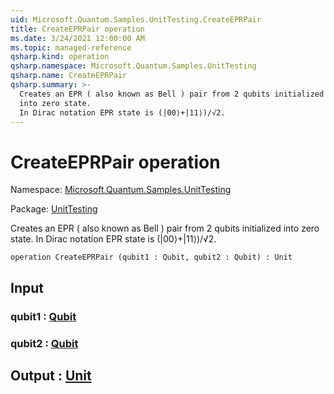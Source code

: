 ```yaml
---
uid: Microsoft.Quantum.Samples.UnitTesting.CreateEPRPair
title: CreateEPRPair operation
ms.date: 3/24/2021 12:00:00 AM
ms.topic: managed-reference
qsharp.kind: operation
qsharp.namespace: Microsoft.Quantum.Samples.UnitTesting
qsharp.name: CreateEPRPair
qsharp.summary: >-
  Creates an EPR ( also known as Bell ) pair from 2 qubits initialized
  into zero state.
  In Dirac notation EPR state is (|00⟩+|11⟩)/√2.
---
```


# CreateEPRPair operation

Namespace: [Microsoft.Quantum.Samples.UnitTesting](xref:Microsoft.Quantum.Samples.UnitTesting)

Package: [UnitTesting](https://nuget.org/packages/UnitTesting)


Creates an EPR ( also known as Bell ) pair from 2 qubits initializedinto zero state.In Dirac notation EPR state is (|00⟩+|11⟩)/√2.

```qsharp
operation CreateEPRPair (qubit1 : Qubit, qubit2 : Qubit) : Unit
```


## Input

### qubit1 : [Qubit](xref:microsoft.quantum.lang-ref.qubit)




### qubit2 : [Qubit](xref:microsoft.quantum.lang-ref.qubit)





## Output : [Unit](xref:microsoft.quantum.lang-ref.unit)

